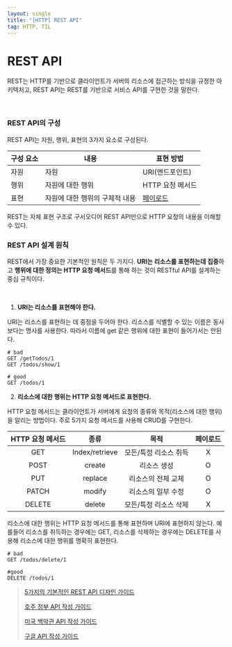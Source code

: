 ```yaml
---
layout: single
title: "[HTTP] REST API"
tag: HTTP, TIL
---
```


# REST API

REST는 HTTP를 기반으로 클라이언트가 서버의 리소스에 접근하는 방식을 규정한 아키텍처고, REST API는 REST를 기반으로 서비스 API를 구현한 것을 말한다.

<br>

### REST API의 구성

REST API는 자원, 행위, 표현의 3가지 요소로 구성된다. 

| 구성 요소 | 내용                           | 표현 방법                                                    |
| --------- | ------------------------------ | ------------------------------------------------------------ |
| 자원      | 자원                           | URI(엔드포인트)                                              |
| 행위      | 자원에 대한 행위               | HTTP 요청 메서드                                             |
| 표현      | 자원에 대한 행위의 구체적 내용 | [페이로드](https://ko.wikipedia.org/wiki/%ED%8E%98%EC%9D%B4%EB%A1%9C%EB%93%9C_(%EC%BB%B4%ED%93%A8%ED%8C%85)) |

REST는 자체 표현 구조로 구서오디어 REST API만으로 HTTP 요청의 내용을 이해할 수 있다.



### REST API 설계 원칙

REST에서 가장 중요한 기본적인 원칙은 두 가지다. **URI는 리소스를 표현하는데 집중**하고 **행위에 대한 정의는 HTTP 요청 메서드**를 통해 하는 것이 RESTful API를 설계하는 중심 규칙이다.

<br>

1. **URI는 리소스를 표현해야 한다.**

URI는 리소스를 표현하는 데 중점을 두어야 한다. 리소스를 식별할 수 있는 이름은 동사보다는 명사를 사용한다. 따라서 이름에 get 같은 행위에 대한 표현이 들어가서는 안된다.

```
# bad
GET /getTodos/1
GET /todos/show/1

# good
GET /todos/1
```

2. **리소스에 대한 행위는 HTTP 요청 메서드로 표현한다.**

HTTP 요청 메서드는 클라이언트가 서버에게 요청의 종류와 목적(리소스에 대한 행위)을 알리는 방법이다. 주로 5가지 요청 메서드를 사용해 CRUD를 구현한다.

| HTTP 요청 메서드 |      종류      |         목적          | 페이로드 |
| :--------------: | :------------: | :-------------------: | :------: |
|       GET        | Index/retrieve | 모든/특정 리소스 취득 |    X     |
|       POST       |     create     |      리소스 생성      |    O     |
|       PUT        |    replace     |  리소스의 전체 교체   |    O     |
|      PATCH       |     modify     |  리소스의 일부 수정   |    O     |
|      DELETE      |     delete     | 모든/특정 리소스 삭제 |    X     |

리소스에 대한 행위는 HTTP 요청 메서드를 통해 표현하며 URI에 표현하지 않는다. 예를들어 리소스를 취득하는 경우에는 GET, 리소스를 삭제하는 경우에는 DELETE를 사용해 리소스에 대한 행위를 명확히 표현한다.

```
# bad
GET /todos/delete/1

#good
DELETE /todos/1
```



> [5가지의 기본적인 REST API 디자인 가이드](https://blog.restcase.com/5-basic-rest-api-design-guidelines/)
>
> [호주 정부 API 작성 가이드](https://api.gov.au/standards/national_api_standards/)
>
> [미국 백악관 API 작성 가이드](http://apistylebook.com/design/guidelines/white-house-web-api-standards#api-lifecycle)
>
> [구글 API 작성 가이드](https://cloud.google.com/apis/design?hl=ko)

